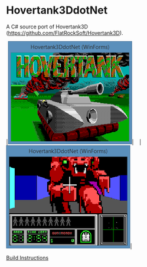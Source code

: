 Hovertank3DdotNet
=================

A C# source port of Hovertank3D (https://github.com/FlatRockSoft/Hovertank3D).

|![Title Screen](resources/screenshots/Hovertank1.png)|&nbsp;&nbsp;&nbsp;&nbsp;|![In Game Screen](resources/screenshots/Hovertank2.png)|

[Build Instructions](docs/build.md)
